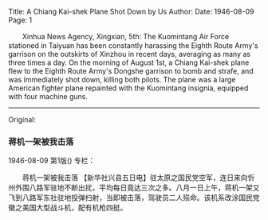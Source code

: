 Title: A Chiang Kai-shek Plane Shot Down by Us
Author:
Date: 1946-08-09
Page: 1

　　Xinhua News Agency, Xingxian, 5th: The Kuomintang Air Force stationed in Taiyuan has been constantly harassing the Eighth Route Army's garrison on the outskirts of Xinzhou in recent days, averaging as many as three times a day. On the morning of August 1st, a Chiang Kai-shek plane flew to the Eighth Route Army's Dongshe garrison to bomb and strafe, and was immediately shot down, killing both pilots. The plane was a large American fighter plane repainted with the Kuomintang insignia, equipped with four machine guns.



<hr /> 

Original: 


### 蒋机一架被我击落

1946-08-09
第1版()
专栏：

　　蒋机一架被我击落
    【新华社兴县五日电】驻太原之国民党空军，连日来向忻州外围八路军驻地不断出扰，平均每日竟达三次之多。八月一日上午，蒋机一架又飞到八路军东社驻地投弹扫射，当即被击落，驾驶员二人殒命。该机系改涂国民党徽之美国大型战斗机，配有机枪四挺。
